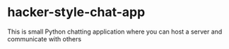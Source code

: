# hacker-style-chat-app
This is small Python chatting application where you can host a server and communicate with others 
